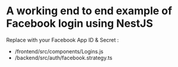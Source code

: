 # A working end to end example of Facebook login using NestJS

Replace with your Facebook App ID & Secret :

- /frontend/src/components/Logins.js
- /backend/src/auth/facebook.strategy.ts
